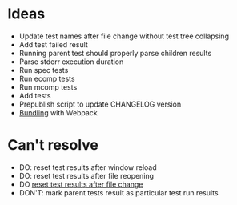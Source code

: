 # Ideas

- Update test names after file change without test tree collapsing
- Add test failed result
- Running parent test should properly parse children results
- Parse stderr execution duration
- Run spec tests
- Run ecomp tests
- Run mcomp tests
- Add tests
- Prepublish script to update CHANGELOG version
- [Bundling](https://code.visualstudio.com/api/working-with-extensions/bundling-extension#using-webpack) with Webpack

# Can't resolve

- DO: reset test results after window reload
- DO: reset test results after file reopening
- DO [reset test results after file change](https://code.visualstudio.com/api/extension-guides/testing#publishonly-controllers)
- DON'T: mark parent tests result as particular test run results
